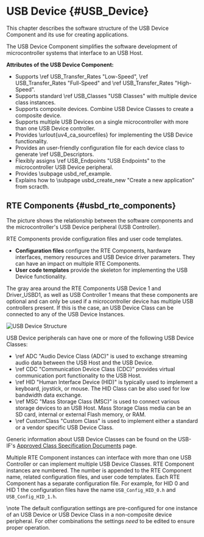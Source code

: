 # USB Device {#USB_Device}

This chapter describes the software structure of the USB Device Component and its use for creating applications.

The USB Device Component simplifies the software development of microcontroller systems that interface to an USB Host.

**Attributes of the USB Device Component:**

- Supports \ref USB_Transfer_Rates "Low-Speed", \ref USB_Transfer_Rates "Full-Speed" and \ref USB_Transfer_Rates "High-Speed".
- Supports standard \ref USB_Classes "USB Classes" with multiple device class instances.
- Supports composite devices. Combine USB Device Classes to create a composite device.
- Supports multiple USB Devices on a single microcontroller with more than one USB Device controller.
- Provides \urlout{uv4_ca_sourcefiles} for implementing the USB Device functionality.
- Provides an user-friendly configuration file for each device class to generate \ref USB_Descriptors.
- Flexibly assigns \ref USB_Endpoints "USB Endpoints" to the microcontroller USB Device peripheral.
- Provides \subpage usbd_ref_example.
- Explains how to \subpage usbd_create_new "Create a new application" from scracth.

## RTE Components {#usbd_rte_components}

The picture shows the relationship between the software components and the microcontroller's USB Device peripheral (USB Controller).

RTE Components provide configuration files and user code templates.
 - **Configuration files** configure the RTE Components, hardware interfaces, memory resources and USB Device driver parameters. They can have an impact on multiple RTE Components.
 - **User code templates** provide the skeleton for implementing the USB Device functionality.

The gray area around the RTE Components USB Device 1 and Driver_USBD1, as well as USB Controller 1 means that these components are optional and can only be used if a microcontroller device has multiple USB controllers present. If this is the case, an USB Device Class can be connected to any of the USB Device Instances.

![USB Device Structure](usb_device_blocks_config_files.png)

USB Device peripherals can have one or more of the following USB Device Classes:

- \ref ADC "Audio Device Class (ADC)" is used to exchange streaming audio data between the USB Host and the USB Device.
- \ref CDC "Communication Device Class (CDC)" provides virtual communication port functionality to the USB Host.
- \ref HID "Human Interface Device (HID)" is typically used to implement a keyboard, joystick, or mouse. The
  HID Class can be also used for low bandwidth data exchange.
- \ref MSC "Mass Storage Class (MSC)" is used to connect various storage devices to an USB Host. Mass Storage Class media can be an SD card, internal or external Flash memory, or RAM.
- \ref CustomClass "Custom Class" is used to implement either a standard or a vendor specific USB Device Class.

Generic information about USB Device Classes can be found on the USB-IF's [Approved Class Specification Documents](https://www.usb.org/documents?search=&category%5B%5D=49&type%5B%5D=55&items_per_page=50)
page.

Multiple RTE Component instances can interface with more than one USB Controller or can implement multiple
USB Device Classes. RTE Component instances are numbered. The number is appended to the RTE Component name, related configuration files, and user code templates. Each RTE Component has a separate configuration file. For example, for HID 0 and HID 1
the configuration files have the name `USB_Config_HID_0.h` and `USB_Config_HID_1.h`.

\note The default configuration settings are pre-configured for one instance of an USB Device or USB Device Class in a non-composite device peripheral. For other combinations the settings *need* to be edited to ensure proper operation.


